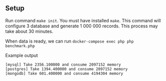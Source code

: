 ## Setup

Run command `make init`. You must have installed `make`.
This command will configure 3 database and generate 1 000 000 records.
This process may take about 30 minutes.

When data is ready, we can run `docker-compose exec php php benchmark.php`

Example output
```
[mysql] Take 2356.100000 and consume 2097152 memory
[postgres] Take 1394.400000 and consume 2097152 memory
[mongodb] Take 601.400000 and consume 4194304 memory
```
